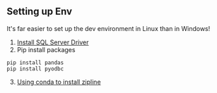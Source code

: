 ## Setting up Env
It's far easier to set up the dev environment in Linux than in Windows!
1.  [Install SQL Server Driver](https://docs.microsoft.com/en-us/sql/connect/odbc/linux-mac/installing-the-microsoft-odbc-driver-for-sql-server)
2.  Pip install packages
```
pip install pandas
pip install pyodbc
```
3.  [Using conda to install zipline](http://www.zipline.io/install.html)
